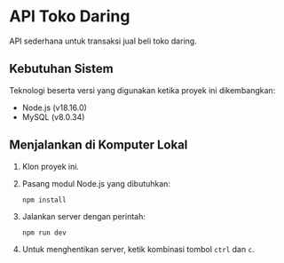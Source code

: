 # API Toko Daring

API sederhana untuk transaksi jual beli toko daring.

## Kebutuhan Sistem

Teknologi beserta versi yang digunakan ketika proyek ini dikembangkan:

- Node.js (v18.16.0)
- MySQL (v8.0.34)

## Menjalankan di Komputer Lokal

1. Klon proyek ini.
2. Pasang modul Node.js yang dibutuhkan:

   ```shell
   npm install
   ```

3. Jalankan server dengan perintah:

   ```shell
   npm run dev
   ```

4. Untuk menghentikan server, ketik kombinasi tombol `ctrl` dan `c`.

